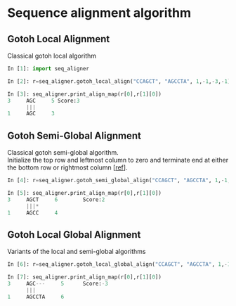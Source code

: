 # Sequence alignment algorithm

## Gotoh Local Alignment  
Classical gotoh local algorithm 

```python
In [1]: import seq_aligner

In [2]: r=seq_aligner.gotoh_local_align("CCAGCT", "AGCCTA", 1,-1,-3,-1)

In [3]: seq_aligner.print_align_map(r[0],r[1][0])
3     AGC     5 Score:3
      |||      
1     AGC     3
```

## Gotoh Semi-Global Alignment  
Classical gotoh semi-global algorithm.  
Initialize the top row and leftmost column to zero and terminate end at either the bottom row or rightmost column [[ref](https://bio.libretexts.org/Bookshelves/Computational_Biology/Book%3A_Computational_Biology_-_Genomes_Networks_and_Evolution_(Kellis_et_al.)/03%3A_Rapid_Sequence_Alignment_and_Database_Search/3.03%3A_Global_alignment_vs._Local_alignment_vs._Semi-global_alignment)].

```python
In [4]: r=seq_aligner.gotoh_semi_global_align("CCAGCT", "AGCCTA", 1,-1,-3,-1)

In [5]: seq_aligner.print_align_map(r[0],r[1][0])
3     AGCT     6        Score:2
      |||*      
1     AGCC     4
```

## Gotoh Local Global Alignment  
Variants of the local and semi-global algorithms

```python
In [6]: r=seq_aligner.gotoh_local_global_align("CCAGCT", "AGCCTA", 1,-1,-3,-1)

In [7]: seq_aligner.print_align_map(r[0],r[1][0])
3     AGC---     5      Score:-3
      |||         
1     AGCCTA     6

```